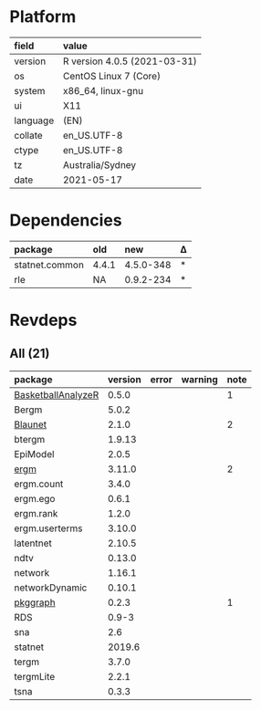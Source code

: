 # Platform

|field    |value                        |
|:--------|:----------------------------|
|version  |R version 4.0.5 (2021-03-31) |
|os       |CentOS Linux 7 (Core)        |
|system   |x86_64, linux-gnu            |
|ui       |X11                          |
|language |(EN)                         |
|collate  |en_US.UTF-8                  |
|ctype    |en_US.UTF-8                  |
|tz       |Australia/Sydney             |
|date     |2021-05-17                   |

# Dependencies

|package        |old   |new       |Δ  |
|:--------------|:-----|:---------|:--|
|statnet.common |4.4.1 |4.5.0-348 |*  |
|rle            |NA    |0.9.2-234 |*  |

# Revdeps

## All (21)

|package                                              |version |error |warning |note |
|:----------------------------------------------------|:-------|:-----|:-------|:----|
|[BasketballAnalyzeR](problems.md#basketballanalyzer) |0.5.0   |      |        |1    |
|Bergm                                                |5.0.2   |      |        |     |
|[Blaunet](problems.md#blaunet)                       |2.1.0   |      |        |2    |
|btergm                                               |1.9.13  |      |        |     |
|EpiModel                                             |2.0.5   |      |        |     |
|[ergm](problems.md#ergm)                             |3.11.0  |      |        |2    |
|ergm.count                                           |3.4.0   |      |        |     |
|ergm.ego                                             |0.6.1   |      |        |     |
|ergm.rank                                            |1.2.0   |      |        |     |
|ergm.userterms                                       |3.10.0  |      |        |     |
|latentnet                                            |2.10.5  |      |        |     |
|ndtv                                                 |0.13.0  |      |        |     |
|network                                              |1.16.1  |      |        |     |
|networkDynamic                                       |0.10.1  |      |        |     |
|[pkggraph](problems.md#pkggraph)                     |0.2.3   |      |        |1    |
|RDS                                                  |0.9-3   |      |        |     |
|sna                                                  |2.6     |      |        |     |
|statnet                                              |2019.6  |      |        |     |
|tergm                                                |3.7.0   |      |        |     |
|tergmLite                                            |2.2.1   |      |        |     |
|tsna                                                 |0.3.3   |      |        |     |

